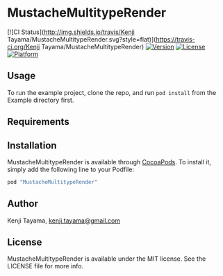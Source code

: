 # MustacheMultitypeRender

[![CI Status](http://img.shields.io/travis/Kenji Tayama/MustacheMultitypeRender.svg?style=flat)](https://travis-ci.org/Kenji Tayama/MustacheMultitypeRender)
[![Version](https://img.shields.io/cocoapods/v/MustacheMultitypeRender.svg?style=flat)](http://cocoapods.org/pods/MustacheMultitypeRender)
[![License](https://img.shields.io/cocoapods/l/MustacheMultitypeRender.svg?style=flat)](http://cocoapods.org/pods/MustacheMultitypeRender)
[![Platform](https://img.shields.io/cocoapods/p/MustacheMultitypeRender.svg?style=flat)](http://cocoapods.org/pods/MustacheMultitypeRender)

## Usage

To run the example project, clone the repo, and run `pod install` from the Example directory first.

## Requirements

## Installation

MustacheMultitypeRender is available through [CocoaPods](http://cocoapods.org). To install
it, simply add the following line to your Podfile:

```ruby
pod "MustacheMultitypeRender"
```

## Author

Kenji Tayama, kenji.tayama@gmail.com

## License

MustacheMultitypeRender is available under the MIT license. See the LICENSE file for more info.
